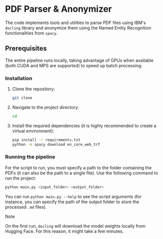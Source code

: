 # PDF Parser & Anonymizer
The code implements tools and utilities to parse PDF files using IBM's `docling` library and anonymize them using the Named Entity Recognition functionalities from `spacy`.

## Prerequisites
The entire pipeline runs locally, taking advantage of GPUs when available (both CUDA and MPS are supported) to speed up batch processing.

### Installation
1. Clone the repository:

   ```bash
   git clone 
   ```

2. Navigate to the project directory:

    ```bash
    cd 
    ```

3. Install the required dependencies (it is highly recommended to create a virtual environment):
    ```bash
    pip install -r requirements.txt
    python -m spacy download en_core_web_trf
    ```

### Running the pipeline
For the script to run, you must specify a path to the folder containing the PDFs (it can also be the path to a single file).
Use the following command to run the project:

   ```bash
   python main.py <input_folder> <output_folder> 
   ```

You can run `python main.py --help` to see the script arguments (for instance, you can specify the path of the output folder to store the processed `.md` files).

> [!NOTE]  
> On the first run, `docling` will download the model weights locally from Hugging Face. For this reason, it might take a few minutes.
